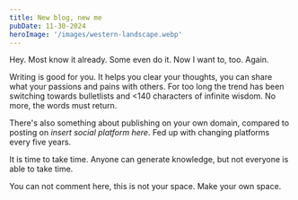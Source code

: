 ```yaml
---
title: New blog, new me
pubDate: 11-30-2024
heroImage: '/images/western-landscape.webp'
---
```

Hey. Most know it already. Some even do it. Now I want to, too. Again.

Writing is good for you. It helps you clear your thoughts, you can share what your passions and pains with others. For too long the trend has been switching towards bulletlists and <140 characters of infinite wisdom. No more, the words must return.

There's also something about publishing on your own domain, compared to posting on _insert social platform here_. Fed up with changing platforms every five years.

It is time to take time. Anyone can generate knowledge, but not everyone is able to take time.

You can not comment here, this is not your space. Make your own space.

<!-- <img src="/images/western-landscape.webp" alt=""> -->

